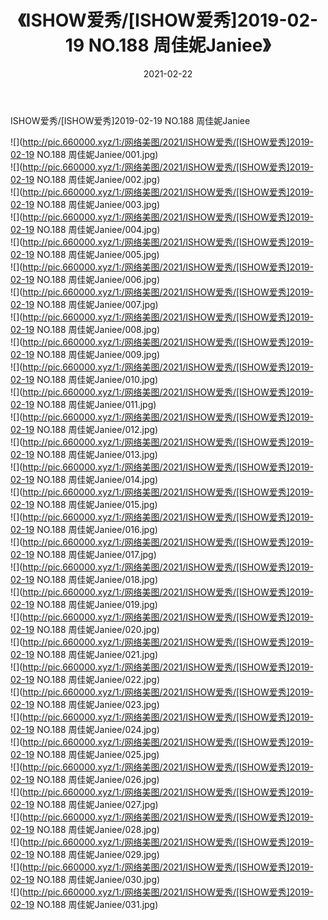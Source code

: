 ﻿---
layout: post
title:  《ISHOW爱秀/[ISHOW爱秀]2019-02-19 NO.188 周佳妮Janiee》
date:   2021-02-22
img: http://pic.660000.xyz/1:/网络美图/2021/ISHOW爱秀/[ISHOW爱秀]2019-02-19 NO.188 周佳妮Janiee/000.jpg
categories: [美女, 清纯, 唯美]
---

ISHOW爱秀/[ISHOW爱秀]2019-02-19 NO.188 周佳妮Janiee

 ![](http://pic.660000.xyz/1:/网络美图/2021/ISHOW爱秀/[ISHOW爱秀]2019-02-19 NO.188 周佳妮Janiee/001.jpg) <br>![](http://pic.660000.xyz/1:/网络美图/2021/ISHOW爱秀/[ISHOW爱秀]2019-02-19 NO.188 周佳妮Janiee/002.jpg) <br>![](http://pic.660000.xyz/1:/网络美图/2021/ISHOW爱秀/[ISHOW爱秀]2019-02-19 NO.188 周佳妮Janiee/003.jpg) <br>![](http://pic.660000.xyz/1:/网络美图/2021/ISHOW爱秀/[ISHOW爱秀]2019-02-19 NO.188 周佳妮Janiee/004.jpg) <br>![](http://pic.660000.xyz/1:/网络美图/2021/ISHOW爱秀/[ISHOW爱秀]2019-02-19 NO.188 周佳妮Janiee/005.jpg) <br>![](http://pic.660000.xyz/1:/网络美图/2021/ISHOW爱秀/[ISHOW爱秀]2019-02-19 NO.188 周佳妮Janiee/006.jpg) <br>![](http://pic.660000.xyz/1:/网络美图/2021/ISHOW爱秀/[ISHOW爱秀]2019-02-19 NO.188 周佳妮Janiee/007.jpg) <br>![](http://pic.660000.xyz/1:/网络美图/2021/ISHOW爱秀/[ISHOW爱秀]2019-02-19 NO.188 周佳妮Janiee/008.jpg) <br>![](http://pic.660000.xyz/1:/网络美图/2021/ISHOW爱秀/[ISHOW爱秀]2019-02-19 NO.188 周佳妮Janiee/009.jpg) <br>![](http://pic.660000.xyz/1:/网络美图/2021/ISHOW爱秀/[ISHOW爱秀]2019-02-19 NO.188 周佳妮Janiee/010.jpg) <br>![](http://pic.660000.xyz/1:/网络美图/2021/ISHOW爱秀/[ISHOW爱秀]2019-02-19 NO.188 周佳妮Janiee/011.jpg) <br>![](http://pic.660000.xyz/1:/网络美图/2021/ISHOW爱秀/[ISHOW爱秀]2019-02-19 NO.188 周佳妮Janiee/012.jpg) <br>![](http://pic.660000.xyz/1:/网络美图/2021/ISHOW爱秀/[ISHOW爱秀]2019-02-19 NO.188 周佳妮Janiee/013.jpg) <br>![](http://pic.660000.xyz/1:/网络美图/2021/ISHOW爱秀/[ISHOW爱秀]2019-02-19 NO.188 周佳妮Janiee/014.jpg) <br>![](http://pic.660000.xyz/1:/网络美图/2021/ISHOW爱秀/[ISHOW爱秀]2019-02-19 NO.188 周佳妮Janiee/015.jpg) <br>![](http://pic.660000.xyz/1:/网络美图/2021/ISHOW爱秀/[ISHOW爱秀]2019-02-19 NO.188 周佳妮Janiee/016.jpg) <br>![](http://pic.660000.xyz/1:/网络美图/2021/ISHOW爱秀/[ISHOW爱秀]2019-02-19 NO.188 周佳妮Janiee/017.jpg) <br>![](http://pic.660000.xyz/1:/网络美图/2021/ISHOW爱秀/[ISHOW爱秀]2019-02-19 NO.188 周佳妮Janiee/018.jpg) <br>![](http://pic.660000.xyz/1:/网络美图/2021/ISHOW爱秀/[ISHOW爱秀]2019-02-19 NO.188 周佳妮Janiee/019.jpg) <br>![](http://pic.660000.xyz/1:/网络美图/2021/ISHOW爱秀/[ISHOW爱秀]2019-02-19 NO.188 周佳妮Janiee/020.jpg) <br>![](http://pic.660000.xyz/1:/网络美图/2021/ISHOW爱秀/[ISHOW爱秀]2019-02-19 NO.188 周佳妮Janiee/021.jpg) <br>![](http://pic.660000.xyz/1:/网络美图/2021/ISHOW爱秀/[ISHOW爱秀]2019-02-19 NO.188 周佳妮Janiee/022.jpg) <br>![](http://pic.660000.xyz/1:/网络美图/2021/ISHOW爱秀/[ISHOW爱秀]2019-02-19 NO.188 周佳妮Janiee/023.jpg) <br>![](http://pic.660000.xyz/1:/网络美图/2021/ISHOW爱秀/[ISHOW爱秀]2019-02-19 NO.188 周佳妮Janiee/024.jpg) <br>![](http://pic.660000.xyz/1:/网络美图/2021/ISHOW爱秀/[ISHOW爱秀]2019-02-19 NO.188 周佳妮Janiee/025.jpg) <br>![](http://pic.660000.xyz/1:/网络美图/2021/ISHOW爱秀/[ISHOW爱秀]2019-02-19 NO.188 周佳妮Janiee/026.jpg) <br>![](http://pic.660000.xyz/1:/网络美图/2021/ISHOW爱秀/[ISHOW爱秀]2019-02-19 NO.188 周佳妮Janiee/027.jpg) <br>![](http://pic.660000.xyz/1:/网络美图/2021/ISHOW爱秀/[ISHOW爱秀]2019-02-19 NO.188 周佳妮Janiee/028.jpg) <br>![](http://pic.660000.xyz/1:/网络美图/2021/ISHOW爱秀/[ISHOW爱秀]2019-02-19 NO.188 周佳妮Janiee/029.jpg) <br>![](http://pic.660000.xyz/1:/网络美图/2021/ISHOW爱秀/[ISHOW爱秀]2019-02-19 NO.188 周佳妮Janiee/030.jpg) <br>![](http://pic.660000.xyz/1:/网络美图/2021/ISHOW爱秀/[ISHOW爱秀]2019-02-19 NO.188 周佳妮Janiee/031.jpg) <br>